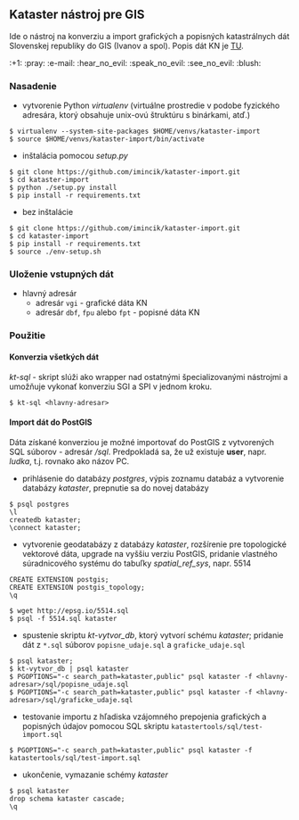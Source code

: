 ## Kataster nástroj pre GIS

Ide o nástroj na konverziu a import grafických a popisných katastrálnych dát Slovenskej republiky do GIS (Ivanov a spol). Popis dát KN je [TU](https://github.com/lfurtkevicova/hn-stuff/wiki).

<p> :+1: :pray: :e-mail: :hear_no_evil: :speak_no_evil: :see_no_evil: :blush:  

### Nasadenie
* vytvorenie Python *virtualenv* (virtuálne prostredie v podobe fyzického adresára, ktorý obsahuje unix-ovú štruktúru s binárkami, atď.)

```{r, engine='sh', count_lines}
$ virtualenv --system-site-packages $HOME/venvs/kataster-import
$ source $HOME/venvs/kataster-import/bin/activate
```

* inštalácia pomocou *setup.py*

```{r, engine='sh', count_lines}
$ git clone https://github.com/imincik/kataster-import.git
$ cd kataster-import
$ python ./setup.py install
$ pip install -r requirements.txt
````

* bez inštalácie

```{r, engine='sh', count_lines}
$ git clone https://github.com/imincik/kataster-import.git
$ cd kataster-import
$ pip install -r requirements.txt
$ source ./env-setup.sh
```

### Uloženie vstupných dát

* hlavný adresár
  * adresár `vgi`                    - grafické dáta KN
  * adresár `dbf`, `fpu` alebo `fpt` - popisné dáta KN

### Použitie

#### Konverzia všetkých dát

*kt-sql* - skript slúži ako wrapper nad ostatnými špecializovanými nástrojmi a umožňuje vykonať konverziu SGI a SPI v jednom kroku. 

```{r, engine='sh', count_lines}
$ kt-sql <hlavny-adresar>
```

#### Import dát do PostGIS
Dáta získané konverziou je možné importovať do PostGIS z vytvorených SQL súborov - adresár *<hlavny-adresar>/sql*. Predpokladá sa, že už existuje **user**, napr. *ludka*, t.j. rovnako ako názov PC.

* prihlásenie do databázy *postgres*, výpis zoznamu databáz a vytvorenie databázy *kataster*, prepnutie sa do novej databázy

```{r, engine='sql', count_lines}
$ psql postgres
\l
createdb kataster;
\connect kataster;
```

* vytvorenie geodatabázy z databázy *kataster*, rozšírenie pre topologické vektorové dáta, upgrade na vyššiu verziu PostGIS, pridanie vlastného súradnicového systému do tabuľky *spatial_ref_sys*, napr. 5514

```{r, engine='sql', count_lines}
CREATE EXTENSION postgis;
CREATE EXTENSION postgis_topology;
\q
```
```{r, engine='sh', count_lines}
$ wget http://epsg.io/5514.sql
$ psql -f 5514.sql kataster
```

* spustenie skriptu *kt-vytvor_db*, ktorý vytvorí schému *kataster*; pridanie dát z `*.sql` súborov `popisne_udaje.sql` a `graficke_udaje.sql`

```{r, engine='sh', count_lines}
$ psql kataster;
$ kt-vytvor_db | psql kataster
$ PGOPTIONS="-c search_path=kataster,public" psql kataster -f <hlavny-adresar>/sql/popisne_udaje.sql
$ PGOPTIONS="-c search_path=kataster,public" psql kataster -f <hlavny-adresar>/sql/graficke_udaje.sql
```

* testovanie importu z hľadiska vzájomného prepojenia grafických a popisných údajov pomocou SQL skriptu `katastertools/sql/test-import.sql`
```{r, engine='sh', count_lines}
$ PGOPTIONS="-c search_path=kataster,public" psql kataster -f katastertools/sql/test-import.sql
```

* ukončenie, vymazanie schémy *kataster*

```{r, engine='sql', count_lines}
$ psql kataster
drop schema kataster cascade;
\q
```
